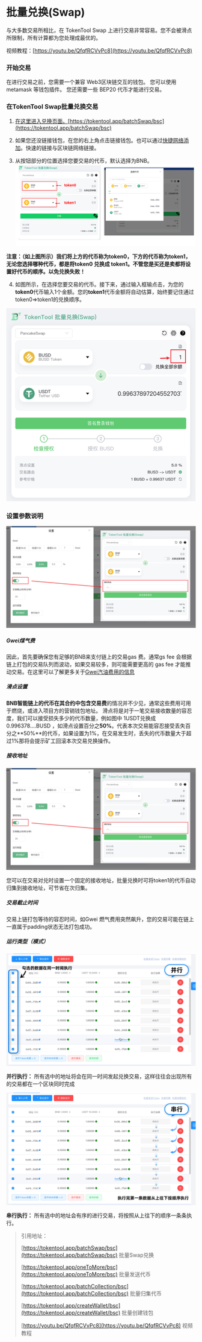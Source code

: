 # 批量兑换(Swap)

与大多数交易所相比，在 TokenTool Swap 上进行交易非常容易。您不会被滑点所限制，所有计算都为您处理成最优的。

视频教程：[https://youtu.be/QfqfRCVvPc8](https://youtu.be/QfqfRCVvPc8)

### 开始交易

在进行交易之前，您需要一个兼容 Web3区块链交互的钱包。 您可以使用metamask 等钱包插件。 您还需要一些 BEP20 代币才能进行交易。


### 在TokenTool Swap批量兑换交易

1. [在这里进入兑换页面。](https://tokentool.app/batchSwap/bsc)[https://tokentool.app/batchSwap/bsc](https://tokentool.app/batchSwap/bsc)

2. 如果您还没链接钱包，在您的右上角点击链接钱包。也可以通过[快捷网络添加](https://tokentool.app/other/chainList)。快速的链接与区块链网络链接。

3. 从按钮部分的位置选择您要交易的代币，默认选择为BNB。
![batch-swap](../.gitbook/assets/batchSwap/Snipaste_2022-12-20_18-10-40.png)

**注意：（如上图所示）我们将上方的代币称为token0，下方的代币称为token1，无论您选择哪种代币，都是将token0 兑换成 token1。不管您是买还是卖都将设置好代币的顺序。以免兑换失败！**

4. 如图所示，在选择您要交易的代币。接下来，通过输入框输点击，为您的**token0**代币输入1个金额。您的**token1**代币金额将自动估算，始终要记住通过token0=>token1的兑换顺序。

![batch-swap](../.gitbook/assets/batchSwap/Snipaste_2022-12-20_18-43-34.png)



### 设置参数说明

![batch-swap](../.gitbook/assets/batchSwap/Snipaste_2022-12-20_20-38-38.png)

##### Gwei煤气费

因此，首先要确保您有足够的BNB来支付链上的交易gas 费。通常gs fee 会根据链上打包的交易队列而波动，如果交易较多，则可能需要更高的 gas fee 才能推动交易。在这里可以了解更多关于[Gwei汽油费用的信息](https://academy.binance.com/en/glossary/gas)

##### 滑点设置

**BNB智能链上的代币在其合约中包含交易费**的情况并不少见，通常这些费用可用于燃烧，或进入项目方的营销钱包地址。
滑点将是对于一笔交易接收数量的容忍度，我们可以接受损失多少的代币数量，例如图中 1USDT兑换成 0.996378....BUSD ，如滑点设置百分之**50%**。代表本次交易能容忍接受丢失百分之**50%**的代币，如果设置为1%，在交易发生时，丢失的代币数量大于超过1%那将会提示矿工回滚本次交易兑换操作。

##### 接收地址

![batch-swap](../.gitbook/assets/batchSwap/Snipaste_2022-12-20_20-38-38.png)

您可以在交易对兑时设置一个固定的接收地址，批量兑换时可将token1的代币自动归集到接收地址，可节省在次归集。

##### 交易截止时间

交易上链打包等待的容忍时间，如Gwei 燃气费用突然飙升，您的交易可能在链上一直属于padding状态无法打包成功。

##### 运行类型（模式）

![batch-swap](../.gitbook/assets/batchSwap/Snipaste_2022-12-20_20-41-15.png)

**并行执行：** 所有选中的地址将会在同一时间发起兑换交易，这样往往会出现所有的交易都在一个区块同时完成

![batch-swap](../.gitbook/assets/batchSwap/Snipaste_2022-12-20_20-41-14.png)

**串行执行：** 所有选中的地址会有序的进行交易，将按照从上往下的顺序一条条执行。



> 引用地址：
>
> [https://tokentool.app/batchSwap/bsc](https://tokentool.app/batchSwap/bsc) 批量Swap兑换
> 
> [https://tokentool.app/oneToMore/bsc](https://tokentool.app/oneToMore/bsc) 批量发送代币
> 
> [https://tokentool.app/batchCollection/bsc](https://tokentool.app/batchCollection/bsc) 批量归集代币
> 
> [https://tokentool.app/createWallet/bsc](https://tokentool.app/createWallet/bsc) 批量创建钱包
> 
> [https://youtu.be/QfqfRCVvPc8](https://youtu.be/QfqfRCVvPc8) 视频教程
> 
